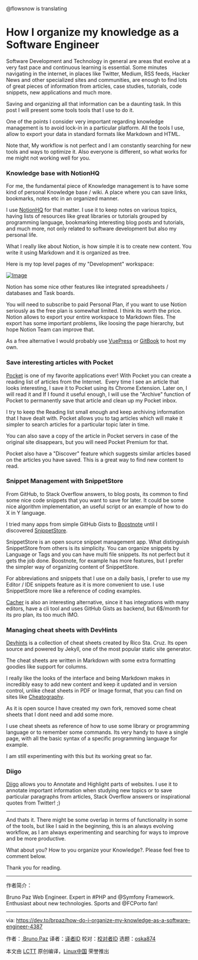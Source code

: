 @flowsnow is translating


How I organize my knowledge as a Software Engineer
============================================================


Software Development and Technology in general are areas that evolve at a very fast pace and continuous learning is essential.
Some minutes navigating in the internet, in places like Twitter, Medium, RSS feeds, Hacker News and other specialized sites and communities, are enough to find lots of great pieces of information from articles, case studies, tutorials, code snippets, new applications and much more.

Saving and organizing all that information can be a daunting task. In this post I will present some tools tools that I use to do it.

One of the points I consider very important regarding knowledge management is to avoid lock-in in a particular platform. All the tools I use, allow to export your data in standard formats like Markdown and HTML.

Note that, My workflow is not perfect and I am constantly searching for new tools and ways to optimize it. Also everyone is different, so what works for me might not working well for you.

### Knowledge base with NotionHQ

For me, the fundamental piece of Knowledge management is to have some kind of personal Knowledge base / wiki. A place where you can save links, bookmarks, notes etc in an organized manner.

I use [NotionHQ][7] for that matter. I use it to keep notes on various topics, having lists of resources like great libraries or tutorials grouped by programming language, bookmarking interesting blog posts and tutorials, and much more, not only related to software development but also my personal life.

What I really like about Notion, is how simple it is to create new content. You write it using Markdown and it is organized as tree.

Here is my top level pages of my "Development" workspace:

 [![Image](https://res.cloudinary.com/practicaldev/image/fetch/s--uMbaRUtu--/c_limit%2Cf_auto%2Cfl_progressive%2Cq_auto%2Cw_880/http://i.imgur.com/kRnuvMV.png)][8] 

Notion has some nice other features like integrated spreadsheets / databases and Task boards.

You will need to subscribe to paid Personal Plan, if you want to use Notion seriously as the free plan is somewhat limited. I think its worth the price. Notion allows to export your entire workspace to Markdown files. The export has some important problems, like loosing the page hierarchy, but hope Notion Team can improve that.

As a free alternative I would probably use [VuePress][9] or [GitBook][10] to host my own.

### Save interesting articles with Pocket

[Pocket][11] is one of my favorite applications ever! With Pocket you can create a reading list of articles from the Internet. 
Every time I see an article that looks interesting, I save it to Pocket using its Chrome Extension. Later on, I will read it and If I found it useful enough, I will use the "Archive" function of Pocket to permanently save that article and clean up my Pocket inbox.

I try to keep the Reading list small enough and keep archiving information that I have dealt with. Pocket allows you to tag articles which will make it simpler to search articles for a particular topic later in time.

You can also save a copy of the article in Pocket servers in case of the original site disappears, but you will need Pocket Premium for that.

Pocket also have a "Discover" feature which suggests similar articles based on the articles you have saved. This is a great way to find new content to read.

### Snippet Management with SnippetStore

From GitHub, to Stack Overflow answers, to blog posts, its common to find some nice code snippets that you want to save for later. It could be some nice algorithm implementation, an useful script or an example of how to do X in Y language.

I tried many apps from simple GitHub Gists to [Boostnote][12] until I discovered [SnippetStore][13].

SnippetStore is an open source snippet management app. What distinguish SnippetStore from others is its simplicity. You can organize snippets by Language or Tags and you can have multi file snippets. Its not perfect but it gets the job done. Boostnote, for example has more features, but I prefer the simpler way of organizing content of SnippetStore.

For abbreviations and snippets that I use on a daily basis, I prefer to use my Editor / IDE snippets feature as it is more convenient to use. I use SnippetStore more like a reference of coding examples.

[Cacher][14] is also an interesting alternative, since it has integrations with many editors, have a cli tool and uses GitHub Gists as backend, but 6$/month for its pro plan, its too much IMO.

### Managing cheat sheets with DevHints

[Devhints][15] is a collection of cheat sheets created by Rico Sta. Cruz. Its open source and powered by Jekyll, one of the most popular static site generator.

The cheat sheets are written in Markdown with some extra formatting goodies like support for columns.

I really like the looks of the interface and being Markdown makes in incredibly easy to add new content and keep it updated and in version control, unlike cheat sheets in PDF or Image format, that you can find on sites like [Cheatography][16].

As it is open source I have created my own fork, removed some cheat sheets that I dont need and add some more.

I use cheat sheets as reference of how to use some library or programming language or to remember some commands. Its very handy to have a single page, with all the basic syntax of a specific programming language for example.

I am still experimenting with this but its working great so far.

### Diigo

[Diigo][17] allows you to Annotate and Highlight parts of websites. I use it to annotate important information when studying new topics or to save particular paragraphs from articles, Stack Overflow answers or inspirational quotes from Twitter! ;)

* * *

And thats it. There might be some overlap in terms of functionality in some of the tools, but like I said in the beginning, this is an always evolving workflow, as I am always experimenting and searching for ways to improve and be more productive.

What about you? How to you organize your Knowledge?. Please feel free to comment below.

Thank you for reading.

------------------------------------------------------------------------

作者简介：

Bruno Paz
Web Engineer. Expert in #PHP and @Symfony Framework. Enthusiast about new technologies. Sports and @FCPorto fan!

--------------------------------------------------------------------------------

via: https://dev.to/brpaz/how-do-i-organize-my-knowledge-as-a-software-engineer-4387

作者：[ Bruno Paz][a]
译者：[译者ID](https://github.com/译者ID)
校对：[校对者ID](https://github.com/校对者ID)
选题：[oska874](https://github.com/oska874)

本文由 [LCTT](https://github.com/LCTT/TranslateProject) 原创编译，[Linux中国](https://linux.cn/) 荣誉推出

[a]:http://brunopaz.net/
[1]:https://dev.to/brpaz
[2]:http://twitter.com/brunopaz88
[3]:http://github.com/brpaz
[4]:https://dev.to/t/knowledge
[5]:https://dev.to/t/learning
[6]:https://dev.to/t/development
[7]:https://www.notion.so/
[8]:https://res.cloudinary.com/practicaldev/image/fetch/s--uMbaRUtu--/c_limit%2Cf_auto%2Cfl_progressive%2Cq_auto%2Cw_880/http://i.imgur.com/kRnuvMV.png
[9]:https://vuepress.vuejs.org/
[10]:https://www.gitbook.com/?t=1
[11]:https://getpocket.com/
[12]:https://boostnote.io/
[13]:https://github.com/ZeroX-DG/SnippetStore
[14]:https://www.cacher.io/
[15]:https://devhints.io/
[16]:https://cheatography.com/
[17]:https://www.diigo.com/index
